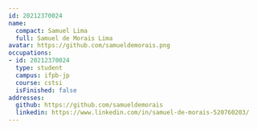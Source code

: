 ```yaml
---
id: 20212370024
name:
  compact: Samuel Lima
  full: Samuel de Morais Lima
avatar: https://github.com/samueldemorais.png
occupations:
- id: 20212370024
  type: student
  campus: ifpb-jp
  course: cstsi
  isFinished: false
addresses:
  github: https://github.com/samueldemorais
  linkedin: https://www.linkedin.com/in/samuel-de-morais-520760203/
---
```

